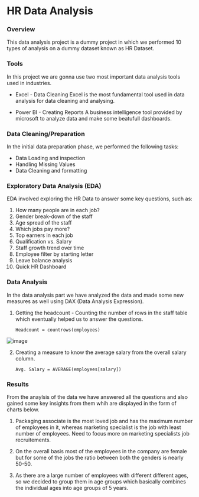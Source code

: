 # HR Data Analysis
### Overview
This data analysis project is a dummy project in which we performed 10 types of analysis on a dummy dataset known as HR Dataset.

### Tools
In this project we are gonna use two most important data analysis tools used in industries.

- Excel - Data Cleaning
  Excel is the most fundamental tool used in data analysis for data cleaning and analysing.
  
- Power BI - Creating Reports
  A business intelligence tool provided by microsoft to analyze data and make some beatufull dashboards.

### Data Cleaning/Preparation

In the initial data preparation phase, we performed the following tasks:
- Data Loading and inspection
- Handling Missing Values
- Data Cleaning and formatting

### Exploratory Data Analysis (EDA)

EDA involved exploring the HR Data to answer some key questions, such as:

1) How many people are in each job?
2) Gender break-down of the staff
3) Age spread of the staff
4) Which jobs pay more?
5) Top earners in each job
6) Qualification vs. Salary
7) Staff growth trend over time
8) Employee filter by starting letter
9) Leave balance analysis
10) Quick HR Dashboard

### Data Analysis

In the data analysis part we have analyzed the data and made some new measures as well using DAX (Data Analysis Expression).
1. Getting the headcount - Counting the number of rows in the staff table which eventually helped us to answer the questions.
   
   ``` DAX
   Headcount = countrows(employees)
   ```
   
![image](https://github.com/Vivek-Mishra-2/HR-Data-Analysis/assets/114797063/0895dde4-9a26-4e34-96cb-013fde54f758)


2. Creating a measure to know the average salary from the overall salary column.

   ```DAX
   Avg. Salary = AVERAGE(employees[salary])
   ```

### Results

From the anaylsis of the data we have answered all the questions and also gained some key insights from them whih are displayed in the form of charts below.

1. Packaging associate is the most loved job and has the maximum number of employees in it, whereas marketing specialist is the job with least number of employees. Need to focus more on marketing specialists job recruitements.

2. On the overall basis most of the employees in the company are female but for some of the jobs the ratio between both the genders is nearly 50-50.

3. As there are a large number of employees with different different ages, so we decided to group them in age groups which basically combines the individual ages into age groups of 5 years.

   
